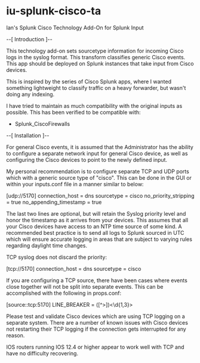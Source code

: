 iu-splunk-cisco-ta
==================

Ian's Splunk Cisco Technology Add-On for Splunk Input

--[ Introduction ]--

This technology add-on sets sourcetype information for incoming Cisco logs in the syslog format.  This transform classifies generic Cisco events.  This app should be deployed on Splunk instances that take input from Cisco devices.

This is inspired by the series of Cisco Splunk apps, where I wanted something lightweight to classify traffic on a heavy forwarder, but wasn't doing any indexing.

I have tried to maintain as much compatibility with the original inputs as possible.  This has been verified to be compatible with:

* Splunk_CiscoFirewalls

--[ Installation ]--

For general Cisco events, it is assumed that the Administrator has the ability to configure a separate network input for general Cisco device, as well as configuring the Cisco devices to point to the newly defined input.

My personal recommendation is to configure separate TCP and UDP ports which with a generic source type of "cisco".  This can be done in the GUI or within your inputs.conf file in a manner similar to below:

[udp://5170]
connection_host = dns
sourcetype = cisco
no_priority_stripping = true
no_appending_timestamp = true

The last two lines are optional, but will retain the Syslog priority level and honor the timestamp as it arrives from your devices.  This assumes that all your Cisco devices have access to an NTP time source of some kind.  A recommended best practice is to send all logs to Splunk sourced in UTC which will ensure accurate logging in areas that are subject to varying rules regarding daylight time changes.

TCP syslog does not discard the priority:

[tcp://5170]
connection_host = dns
sourcetype = cisco

If you are configuring a TCP source, there have been cases where events close together will not be split into separate events.  This can be accomplished with the following in props.conf:

[source::tcp:5170]
LINE_BREAKER = ([^\>])\<\d{1,3}\>

Please test and validate Cisco devices which are using TCP logging on a separate system.  There are a number of known issues with Cisco devices not restarting their TCP logging if the connection gets interrupted for any reason.

IOS routers running IOS 12.4 or higher appear to work well with TCP and have no difficulty recovering.